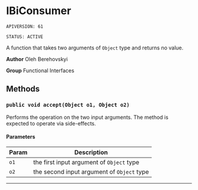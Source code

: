 # IBiConsumer

`APIVERSION: 61`

`STATUS: ACTIVE`

A function that takes two arguments of `Object` type and returns no value.


**Author** Oleh Berehovskyi


**Group** Functional Interfaces

## Methods
### `public void accept(Object o1, Object o2)`

Performs the operation on the two input arguments. The method is expected to operate via side-effects.

#### Parameters

|Param|Description|
|---|---|
|`o1`|the first input argument of `Object` type|
|`o2`|the second input argument of `Object` type|

---
